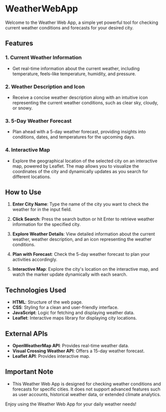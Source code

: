 ﻿# WeatherWebApp

Welcome to the Weather Web App, a simple yet powerful tool for checking current weather conditions and forecasts for your desired city.

## Features

### 1. Current Weather Information

- Get real-time information about the current weather, including temperature, feels-like temperature, humidity, and pressure.

### 2. Weather Description and Icon

- Receive a concise weather description along with an intuitive icon representing the current weather conditions, such as clear sky, cloudy, or snowy.

### 3. 5-Day Weather Forecast

- Plan ahead with a 5-day weather forecast, providing insights into conditions, dates, and temperatures for the upcoming days.

### 4. Interactive Map

- Explore the geographical location of the selected city on an interactive map, powered by Leaflet. The map allows you to visualize the coordinates of the city and dynamically updates as you search for different locations.

## How to Use

1. **Enter City Name**: Type the name of the city you want to check the weather for in the input field.

2. **Click Search**: Press the search button or hit Enter to retrieve weather information for the specified city.

3. **Explore Weather Details**: View detailed information about the current weather, weather description, and an icon representing the weather conditions.

4. **Plan with Forecast**: Check the 5-day weather forecast to plan your activities accordingly.

5. **Interactive Map**: Explore the city's location on the interactive map, and watch the marker update dynamically with each search.

## Technologies Used

- **HTML**: Structure of the web page.
- **CSS**: Styling for a clean and user-friendly interface.
- **JavaScript**: Logic for fetching and displaying weather data.
- **Leaflet**: Interactive maps library for displaying city locations.

## External APIs

- **OpenWeatherMap API**: Provides real-time weather data.
- **Visual Crossing Weather API**: Offers a 15-day weather forecast.
- **Leaflet API**: Provides interactive map.

## Important Note

- This Weather Web App is designed for checking weather conditions and forecasts for specific cities. It does not support advanced features such as user accounts, historical weather data, or extended climate analytics.

Enjoy using the Weather Web App for your daily weather needs!
